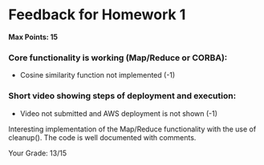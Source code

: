 # Feedback for Homework 1
**Max Points: 15**

### Core functionality is working (Map/Reduce or CORBA):
- Cosine similarity function not implemented (-1)

### Short video showing steps of deployment and execution:
- Video not submitted and AWS deployment is not shown (-1)

Interesting implementation of the Map/Reduce functionality with the use of cleanup(). The code is well documented with comments.

Your Grade: 13/15